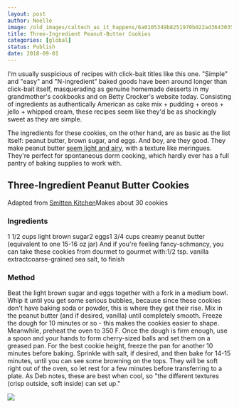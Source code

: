 ```yaml
---
layout: post
author: Noelle
image: /old_images/caltech_as_it_happens/6a0105349b8251970b022ad3643035200c.jpg
title: Three-Ingredient Peanut-Butter Cookies
categories: [global]
status: Publish
date: 2018-09-01
---
```


I'm usually suspicious of recipes with click-bait titles like this one. "Simple" and "easy" and "N-ingredient" baked goods have been around longer than click-bait itself, masquerading as genuine homemade desserts in my grandmother's cookbooks and on Betty Crocker's website today. Consisting of ingredients as authentically American as cake mix + pudding + oreos + jello + whipped cream, these recipes seem like they'd be as shockingly sweet as they are simple.

The ingredients for these cookies, on the other hand, are as basic as the list itself: peanut butter, brown sugar, and eggs. And boy, are they good. They make peanut butter [seem light and airy](https://caltech.typepad.com/caltech_as_it_happens/2018/04/dourmet-dishes-pumpkin-peanut-butter.html), with a texture like meringues. They're perfect for spontaneous dorm cooking, which hardly ever has a full pantry of baking supplies to work with.

## **Three-Ingredient Peanut Butter Cookies**
Adapted from [Smitten Kitchen](https://smittenkitchen.com/2015/10/salted-peanut-butter-cookies/)Makes about 30 cookies
### **Ingredients**
1 1/2 cups light brown sugar2 eggs1 3/4 cups creamy peanut butter (equivalent to one 15-16 oz jar)
And if you're feeling fancy-schmancy, you can take these cookies from dourmet to gourmet with:1/2 tsp. vanilla extractcoarse-grained sea salt, to finish
### **Method**
Beat the light brown sugar and eggs together with a fork in a medium bowl. Whip it until you get some serious bubbles, because since these cookies don't have baking soda or powder, this is where they get their rise. Mix in the peanut butter (and if desired, vanilla) until completely smooth. Freeze the dough for 10 minutes or so - this makes the cookies easier to shape. Meanwhile, preheat the oven to 350 F. Once the dough is firm enough, use a spoon and your hands to form cherry-sized balls and set them on a greased pan. For the best cookie height, freeze the pan for another 10 minutes before baking. Sprinkle with salt, if desired, and then bake for 14-15 minutes, until you can see some browning on the tops. They will be soft right out of the oven, so let rest for a few minutes before transferring to a plate. As Deb notes, these are best when cool, so "the different textures (crisp outside, soft inside) can set up."


![](/old_images/6a0105349b8251970b022ad3643039200c-500wi.jpg)
